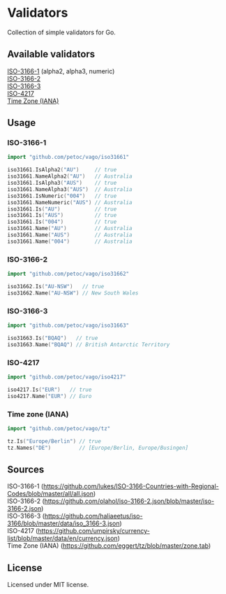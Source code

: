 # Validators

Collection of simple validators for Go.

## Available validators

[ISO-3166-1](https://github.com/petoc/vago/tree/master/iso31661) (alpha2, alpha3, numeric)<br>
[ISO-3166-2](https://github.com/petoc/vago/tree/master/iso31662)<br>
[ISO-3166-3](https://github.com/petoc/vago/tree/master/iso31663)<br>
[ISO-4217](https://github.com/petoc/vago/tree/master/iso4217)<br>
[Time Zone (IANA)](https://github.com/petoc/vago/tree/master/tz)<br>

## Usage

### ISO-3166-1

```go
import "github.com/petoc/vago/iso31661"
```

```go
iso31661.IsAlpha2("AU")     // true
iso31661.NameAlpha2("AU")   // Australia
iso31661.IsAlpha3("AUS")    // true
iso31661.NameAlpha3("AUS")  // Australia
iso31661.IsNumeric("004")   // true
iso31661.NameNumeric("AUS") // Australia
iso31661.Is("AU")           // true
iso31661.Is("AUS")          // true
iso31661.Is("004")          // true
iso31661.Name("AU")         // Australia
iso31661.Name("AUS")        // Australia
iso31661.Name("004")        // Australia
```

### ISO-3166-2

```go
import "github.com/petoc/vago/iso31662"
```

```go
iso31662.Is("AU-NSW")   // true
iso31662.Name("AU-NSW") // New South Wales
```

### ISO-3166-3

```go
import "github.com/petoc/vago/iso31663"
```

```go
iso31663.Is("BQAQ")   // true
iso31663.Name("BQAQ") // British Antarctic Territory
```

### ISO-4217

```go
import "github.com/petoc/vago/iso4217"
```

```go
iso4217.Is("EUR")   // true
iso4217.Name("EUR") // Euro
```

### Time zone (IANA)

```go
import "github.com/petoc/vago/tz"
```

```go
tz.Is("Europe/Berlin") // true
tz.Names("DE")         // [Europe/Berlin, Europe/Busingen]
```

## Sources

ISO-3166-1 (https://github.com/lukes/ISO-3166-Countries-with-Regional-Codes/blob/master/all/all.json)<br>
ISO-3166-2 (https://github.com/olahol/iso-3166-2.json/blob/master/iso-3166-2.json)<br>
ISO-3166-3 (https://github.com/haliaeetus/iso-3166/blob/master/data/iso_3166-3.json)<br>
ISO-4217 (https://github.com/umpirsky/currency-list/blob/master/data/en/currency.json)<br>
Time Zone (IANA) (https://github.com/eggert/tz/blob/master/zone.tab)<br>

## License

Licensed under MIT license.
